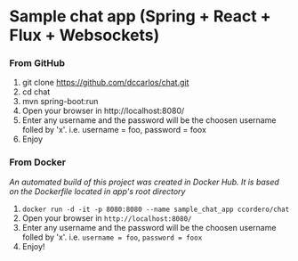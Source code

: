 # Sample chat app (Spring + React + Flux + Websockets)

### From GitHub

1. git clone https://github.com/dccarlos/chat.git
2. cd chat
3. mvn spring-boot:run
4. Open your browser in http://localhost:8080/
5. Enter any username and the password will be the choosen username folled by 'x'. i.e. username = foo, password = foox
6. Enjoy

### From Docker

*An automated build of this project was created in Docker Hub. It is based on the Dockerfile located in app's root directory*

1. `docker run -d -it -p 8080:8080 --name sample_chat_app ccordero/chat`
2. Open your browser in `http://localhost:8080/`
3. Enter any username and the password will be the choosen username folled by 'x'. i.e. `username = foo`, `password = foox`
4. Enjoy!